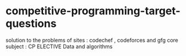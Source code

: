 # competitive-programming-target-questions

solution to the problems of sites : codechef , codeforces and gfg
core subject : CP ELECTIVE
Data and algorithms
